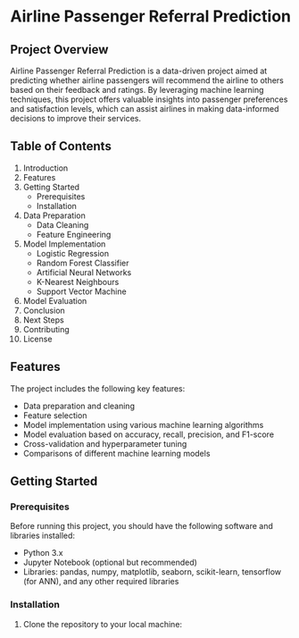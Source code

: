 # Airline Passenger Referral Prediction

## Project Overview

Airline Passenger Referral Prediction is a data-driven project aimed at predicting whether airline passengers will recommend the airline to others based on their feedback and ratings. By leveraging machine learning techniques, this project offers valuable insights into passenger preferences and satisfaction levels, which can assist airlines in making data-informed decisions to improve their services.

## Table of Contents

1. Introduction
2. Features
3. Getting Started
   - Prerequisites
   - Installation
4. Data Preparation
   - Data Cleaning
   - Feature Engineering
5. Model Implementation
   - Logistic Regression
   - Random Forest Classifier
   - Artificial Neural Networks
   - K-Nearest Neighbours
   - Support Vector Machine
6. Model Evaluation
7. Conclusion
8. Next Steps
9. Contributing
10. License

## Features

The project includes the following key features:

- Data preparation and cleaning
- Feature selection
- Model implementation using various machine learning algorithms
- Model evaluation based on accuracy, recall, precision, and F1-score
- Cross-validation and hyperparameter tuning
- Comparisons of different machine learning models

## Getting Started

### Prerequisites

Before running this project, you should have the following software and libraries installed:

- Python 3.x
- Jupyter Notebook (optional but recommended)
- Libraries: pandas, numpy, matplotlib, seaborn, scikit-learn, tensorflow (for ANN), and any other required libraries

### Installation

1. Clone the repository to your local machine:
